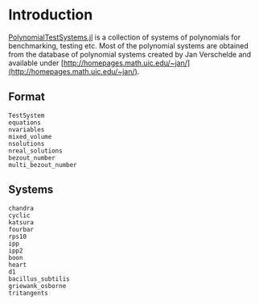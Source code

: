 # Introduction

[PolynomialTestSystems.jl](https://github.com/JuliaHomotopyContinuation/PolynomialTestSystems.jl) is a collection of systems of polynomials for benchmarking, testing etc.
Most of the polynomial systems are obtained from the database of polynomial
systems created by Jan Verschelde and available under [http://homepages.math.uic.edu/~jan/](http://homepages.math.uic.edu/~jan/).

## Format
```@docs
TestSystem
equations
nvariables
mixed_volume
nsolutions
nreal_solutions
bezout_number
multi_bezout_number
```

## Systems

```@docs
chandra
cyclic
katsura
fourbar
rps10
ipp
ipp2
boon
heart
d1
bacillus_subtilis
griewank_osborne
tritangents
```
